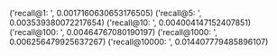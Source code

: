('recall@1: ', 0.0017160630653176505)
('recall@5: ', 0.003539380072217654)
('recall@10: ', 0.004004147152407851)
('recall@100: ', 0.00464767080190197)
('recall@1000: ', 0.006256479925637267)
('recall@10000: ', 0.014407779485896107)
